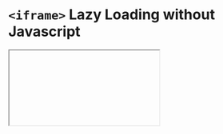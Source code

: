 # `<iframe>` Lazy Loading without Javascript
<iframe> lazy loading with only HTML & CSS

## Method

- Add each `<iframe>` in the main HTML without a `SRC`. Use inline CSS background-image to add a cover image for the iframe.
- Add a unique iframe name, e.g. `name="iframe-1"`.
- Add an `<a>` link with a `HREF=` to the link to be embedded into the iframe.
- Add to the `<a>` element above `target="iframe-1"`.
- Add to the `<a>` element: `onclick="this.remove()"`. This will remove the button after a click/tap.
- Inside the `<a>` element add a button looking image or an SVG.

## Example

    <div class="if-wrap">
      <iframe  
        width="100%" height="100%" 
        title="Sweet Jonny Videos" 
        name="iframe-1" 
        frameborder="0" allowfullscreen 
        allow="accelerometer; autoplay; encrypted-media; gyroscope; picture-in-picture" 
        style="
        background-image:url('https://i.ytimg.com/vi_webp/tZgjknJwlgM/hqdefault.webp'); 
        background-repeat: no-repeat; background-size: contain; background-position: center;
        ">
      </iframe>
      <a title="Load Videos" 
        onclick="this.remove()" 
        href="https://www.youtube.com/embed/videoseries?list=PLTUAoPcp3g6GcwTlz9Qcaw4WcgnQpIgm3&autoplay=1" 
        target="iframe-1">
        <!-- SVG inline to allow interaction via CSS & <a> onclick 
             you can also use an <img> element, which is a one liner, less code -->
        <svg height="100%" width="100%" 
         <-- SGV content goes here, see full example in `index.html` -->
        </svg>
      </a>
    </div>
    
Add CSS as necessary to make button to work as you like, see example in `iframe-lazy.css`.

## Performance Results

Comparison of performance with `lighthouse`:

** [Embed (no lazy loading)](https://soundspinning.github.io/iframe-lazy/iframe-no-lazy-load.html) **:

![Embed](./iFrame-embed.jpg)

** [HTML & CSS lazy loading](https://soundspinning.github.io/iframe-lazy/) **:

![Lazy Loading](./iFrame-lazy-loading.jpg)

## Notes

- When comparing performance on the links above in lighthouse or other tool, make sure to clear browser cache before each test, for a fair comparison.
- Images can be lazy loaded with the latest HTML addition: `loading="lazy"` in the `<img>` tag, which soon should be implemented in all modern browsers.
- One drawback from this simple iframe loading implementation is that on mobile devices two taps will be required, due to `autoplay` policy rules.

---
